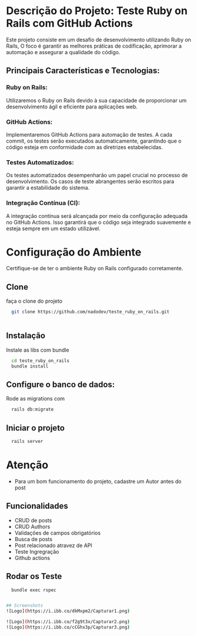 
# Descrição do Projeto: Teste Ruby on Rails com GitHub Actions

Este projeto consiste em um desafio de desenvolvimento utilizando Ruby on Rails, 
O foco é garantir as melhores práticas de codificação, aprimorar a automação e assegurar a qualidade do código.


## Principais Características e Tecnologias:

### Ruby on Rails:

Utilizaremos o Ruby on Rails devido à sua capacidade de proporcionar um desenvolvimento ágil e eficiente para aplicações web.
### GitHub Actions:

Implementaremos GitHub Actions para automação de testes. A cada commit, os testes serão executados automaticamente, garantindo que o código esteja em conformidade com as diretrizes estabelecidas.
### Testes Automatizados:

Os testes automatizados desempenharão um papel crucial no processo de desenvolvimento. Os casos de teste abrangentes serão escritos para garantir a estabilidade do sistema.

### Integração Contínua (CI):

A integração contínua será alcançada por meio da configuração adequada no GitHub Actions. Isso garantirá que o código seja integrado suavemente e esteja sempre em um estado utilizável.



# Configuração do Ambiente
Certifique-se de ter o ambiente Ruby on Rails configurado corretamente.


## Clone

faça o clone do projeto 

```bash
  git clone https://github.com/nadodev/teste_ruby_on_rails.git
 
```

## Instalação

Instale as libs com  bundle

```bash
  cd teste_ruby_on_rails
  bundle install
```

## Configure o banco de dados:

Rode as migrations com 

```bash
  rails db:migrate
```
    
## Iniciar o projeto

```bash
  rails server
```

# Atenção
-  Para um bom funcionamento do projeto, cadastre um Autor antes do post



## Funcionalidades

- CRUD de posts
- CRUD Authors
- Validações de campos obrigatórios
- Busca de posts
- Post relacionado atravez de API
- Teste Ingregração
- Github actions

## Rodar os Teste

```bash
  bundle exec rspec


## Screenshots
![Logo](https://i.ibb.co/dkMxpm2/Capturar1.png)

![Logo](https://i.ibb.co/f2g9t3x/Capturar2.png)
![Logo](https://i.ibb.co/cCGhx3p/Capturar3.png)